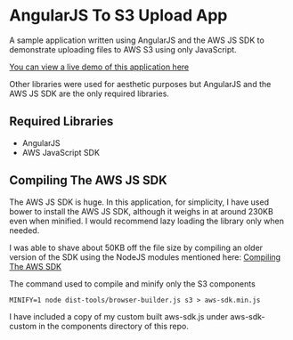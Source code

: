 AngularJS To S3 Upload App
=================

A sample application written using AngularJS and the AWS JS SDK to demonstrate uploading files to AWS S3 using only JavaScript.

[You can view a live demo of this application here](http://cheynewallace.github.io/angular-s3-upload)

Other libraries were used for aesthetic purposes but AngularJS and the AWS JS SDK are the only required libraries.

Required Libraries
-------------------
* AngularJS
* AWS JavaScript SDK


Compiling The AWS JS SDK
-------------------------

The AWS JS SDK is huge. In this application, for simplicity, I have used bower to install the AWS JS SDK, although it weighs in at around 230KB even when minified.
I would recommend lazy loading the library only when needed.
  
I was able to shave about 50KB off the file size by compiling an older version of the SDK using the NodeJS modules mentioned here: [Compiling The AWS SDK](http://docs.aws.amazon.com/AWSJavaScriptSDK/guide/browser-building.html)

The command used to compile and minify only the S3 components

`MINIFY=1 node dist-tools/browser-builder.js s3 > aws-sdk.min.js`

I have included a copy of my custom built aws-sdk.js under aws-sdk-custom in the components directory of this repo. 




